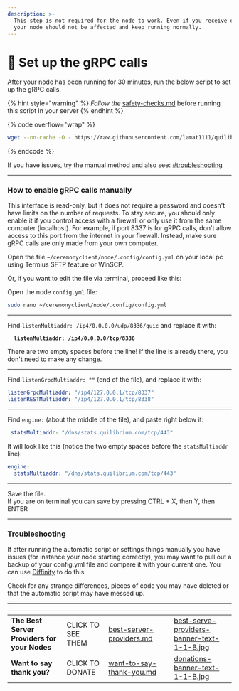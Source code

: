 ```yaml
---
description: >-
  This step is not required for the node to work. Even if you receive errors,
  your node should not be affected and keep running normally.
---
```


# 🔁 Set up the gRPC calls

After your node has been running for 30 minutes, run the below script to set up the gRPC calls.

{% hint style="warning" %}
_Follow the_  [safety-checks.md](safety-checks.md "mention") before running this script in your server
{% endhint %}

{% code overflow="wrap" %}
```bash
wget --no-cache -O - https://raw.githubusercontent.com/lamat1111/quilibriumscripts/master/tools/qnode_gRPC_calls_setup.sh | bash
```
{% endcode %}

If you have issues, try the manual method and also see: [#troubleshooting](set-up-the-grpc-calls.md#troubleshooting "mention")

***

### How to enable gRPC calls manually

This interface is read-only, but it does not require a password and doesn't have limits on the number of requests. To stay secure, you should only enable it if you control access with a firewall or only use it from the same computer (localhost). For example, if port 8337 is for gRPC calls, don't allow access to this port from the internet in your firewall. Instead, make sure gRPC calls are only made from your own computer.

Open the file `~/ceremonyclient/node/.config/config.yml` on your local pc using Termius SFTP feature or WinSCP.&#x20;

Or, if you want to edit the file via terminal, proceed like this:

Open the node `config.yml` file:

```sh
sudo nano ~/ceremonyclient/node/.config/config.yml
```

***

Find `listenMultiaddr: /ip4/0.0.0.0/udp/8336/quic` and replace it with:

<pre class="language-yaml"><code class="lang-yaml"><strong>  listenMultiaddr: /ip4/0.0.0.0/tcp/8336
</strong></code></pre>

There are two empty spaces before the line! If the line is already there, you don't need to make any change.

***

Find `listenGrpcMultiaddr: ""` (end of the file), and replace it with:

```yaml
listenGrpcMultiaddr: "/ip4/127.0.0.1/tcp/8337"
listenRESTMultiaddr: "/ip4/127.0.0.1/tcp/8338"
```

***

Find `engine:` (about the middle of the file), and paste right below it:

```yaml
 statsMultiaddr: "/dns/stats.quilibrium.com/tcp/443" 
```

It will look like this (notice the two empty spaces before the `statsMultiaddr` line):

```yaml
engine:
  statsMultiaddr: "/dns/stats.quilibrium.com/tcp/443"
```

***

Save the file. \
If you are on terminal you can save by pressing CTRL + X, then Y, then ENTER

***

### Troubleshooting

If after running the automatic script or settings things manually you have issues (for instance your node starting correctly), you may want to pull out a backup of your config.yml file and compare it with your current one. You can use [Diffinity](https://truehumandesign.se/s\_diffinity.php) to do this. &#x20;

Check for any strange differences, pieces of code you may have deleted or that the automatic script may have messed up.

***

<table data-card-size="large" data-column-title-hidden data-view="cards" data-full-width="false"><thead><tr><th></th><th></th><th data-hidden data-card-target data-type="content-ref"></th><th data-hidden></th><th data-hidden data-card-cover data-type="files"></th></tr></thead><tbody><tr><td><strong>The Best Server Providers for your Nodes</strong></td><td>CLICK TO SEE THEM</td><td><a href="best-server-providers.md">best-server-providers.md</a></td><td></td><td><a href=".gitbook/assets/best-serve-providers-banner-text-1-1-B.jpg">best-serve-providers-banner-text-1-1-B.jpg</a></td></tr><tr><td><strong>Want to say thank you?</strong></td><td>CLICK TO DONATE</td><td><a href="want-to-say-thank-you.md">want-to-say-thank-you.md</a></td><td></td><td><a href=".gitbook/assets/donations-banner-text-1-1-B.jpg">donations-banner-text-1-1-B.jpg</a></td></tr></tbody></table>
